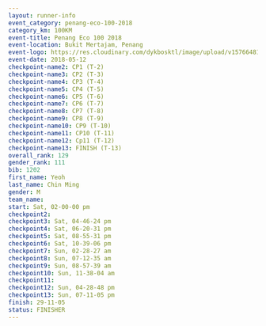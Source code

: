 ```yaml
--- 
layout: runner-info 
event_category: penang-eco-100-2018 
category_km: 100KM 
event-title: Penang Eco 100 2018 
event-location: Bukit Mertajam, Penang 
event-logo: https://res.cloudinary.com/dykbosktl/image/upload/v1576648106/Logo/Logo_lovxhg.jpg 
event-date: 2018-05-12 
checkpoint-name2: CP1 (T-2) 
checkpoint-name3: CP2 (T-3) 
checkpoint-name4: CP3 (T-4) 
checkpoint-name5: CP4 (T-5) 
checkpoint-name6: CP5 (T-6) 
checkpoint-name7: CP6 (T-7) 
checkpoint-name8: CP7 (T-8) 
checkpoint-name9: CP8 (T-9) 
checkpoint-name10: CP9 (T-10) 
checkpoint-name11: CP10 (T-11) 
checkpoint-name12: Cp11 (T-12) 
checkpoint-name13: FINISH (T-13) 
overall_rank: 129
gender_rank: 111
bib: 1202
first_name: Yeoh
last_name: Chin Ming
gender: M
team_name: 
start: Sat, 02-00-00 pm
checkpoint2: 
checkpoint3: Sat, 04-46-24 pm
checkpoint4: Sat, 06-20-31 pm
checkpoint5: Sat, 08-55-31 pm
checkpoint6: Sat, 10-39-06 pm
checkpoint7: Sun, 02-28-27 am
checkpoint8: Sun, 07-12-35 am
checkpoint9: Sun, 08-57-39 am
checkpoint10: Sun, 11-38-04 am
checkpoint11: 
checkpoint12: Sun, 04-28-48 pm
checkpoint13: Sun, 07-11-05 pm
finish: 29-11-05
status: FINISHER
--- 
```

